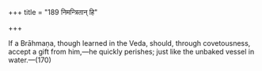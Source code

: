 +++
title = "189 निमन्त्रितान् हि"

+++

If a Brāhmaṇa, though learned in the Veda, should, through covetousness, accept a gift from him,—he quickly perishes; just like the unbaked vessel in water.—(170)